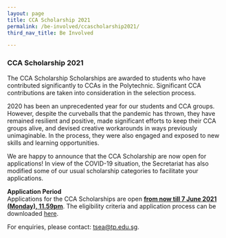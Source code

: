 ```yaml
---
layout: page
title: CCA Scholarship 2021
permalink: /be-involved/ccascholarship2021/
third_nav_title: Be Involved

---
```

### CCA Scholarship 2021

The CCA Scholarship Scholarships are awarded to students who have contributed significantly to CCAs in the Polytechnic. Significant CCA contributions are taken into consideration in the selection process.

2020 has been an unprecedented year for our students and CCA groups. However, despite the curveballs that the pandemic has thrown, they have remained resilient and positive, made significant efforts to keep their CCA groups alive, and devised creative workarounds in ways previously unimaginable. In the process, they were also engaged and exposed to new skills and learning opportunities. 

We are happy to announce that the CCA Scholarship are now open for applications! In view of the COVID-19 situation, the Secretariat has also modified some of our usual scholarship categories to facilitate your applications.

<b>Application Period</b><br>
Applications for the CCA Scholarships are open <b><u>from now till 7 June 2021 (Monday), 11.59pm</u></b>. The eligibility criteria and application process can be downloaded [here](https://github.com/isomerpages/tp-vc/raw/staging/images/attachment/ccascholarshipcriteria.pdf).<br>

For enquiries, please contact: <a href="mailto:tsea@tp.edu.sg">tsea@tp.edu.sg</a>.

